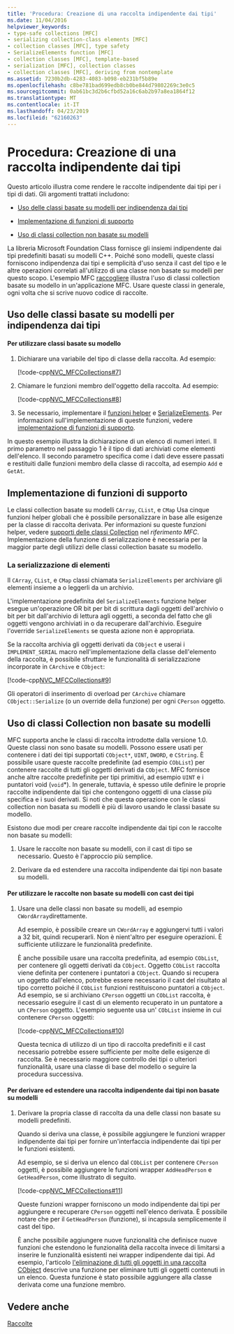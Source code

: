 ```yaml
---
title: 'Procedura: Creazione di una raccolta indipendente dai tipi'
ms.date: 11/04/2016
helpviewer_keywords:
- type-safe collections [MFC]
- serializing collection-class elements [MFC]
- collection classes [MFC], type safety
- SerializeElements function [MFC]
- collection classes [MFC], template-based
- serialization [MFC], collection classes
- collection classes [MFC], deriving from nontemplate
ms.assetid: 7230b2db-4283-4083-b098-eb231bf5b89e
ms.openlocfilehash: c8be781bad699edb8cb0be844d79802269c3e0c5
ms.sourcegitcommit: 0ab61bc3d2b6cfbd52a16c6ab2b97a8ea1864f12
ms.translationtype: MT
ms.contentlocale: it-IT
ms.lasthandoff: 04/23/2019
ms.locfileid: "62160263"
---
```

# <a name="how-to-make-a-type-safe-collection"></a>Procedura: Creazione di una raccolta indipendente dai tipi

Questo articolo illustra come rendere le raccolte indipendente dai tipi per i tipi di dati. Gli argomenti trattati includono:

- [Uso delle classi basate su modelli per indipendenza dai tipi](#_core_using_template.2d.based_classes_for_type_safety)

- [Implementazione di funzioni di supporto](#_core_implementing_helper_functions)

- [Uso di classi collection non basate su modelli](#_core_using_nontemplate_collection_classes)

La libreria Microsoft Foundation Class fornisce gli insiemi indipendente dai tipi predefiniti basati su modelli C++. Poiché sono modelli, queste classi forniscono indipendenza dai tipi e semplicità d'uso senza il cast del tipo e le altre operazioni correlati all'utilizzo di una classe non basate su modelli per questo scopo. L'esempio MFC [raccogliere](../overview/visual-cpp-samples.md) illustra l'uso di classi collection basate su modello in un'applicazione MFC. Usare queste classi in generale, ogni volta che si scrive nuovo codice di raccolte.

##  <a name="_core_using_template.2d.based_classes_for_type_safety"></a> Uso delle classi basate su modelli per indipendenza dai tipi

#### <a name="to-use-template-based-classes"></a>Per utilizzare classi basate su modello

1. Dichiarare una variabile del tipo di classe della raccolta. Ad esempio:

   [!code-cpp[NVC_MFCCollections#7](../mfc/codesnippet/cpp/how-to-make-a-type-safe-collection_1.cpp)]

1. Chiamare le funzioni membro dell'oggetto della raccolta. Ad esempio:

   [!code-cpp[NVC_MFCCollections#8](../mfc/codesnippet/cpp/how-to-make-a-type-safe-collection_2.cpp)]

1. Se necessario, implementare il [funzioni helper](../mfc/reference/collection-class-helpers.md) e [SerializeElements](../mfc/reference/collection-class-helpers.md#serializeelements). Per informazioni sull'implementazione di queste funzioni, vedere [implementazione di funzioni di supporto](#_core_implementing_helper_functions).

In questo esempio illustra la dichiarazione di un elenco di numeri interi. Il primo parametro nel passaggio 1 è il tipo di dati archiviati come elementi dell'elenco. Il secondo parametro specifica come i dati deve essere passati e restituiti dalle funzioni membro della classe di raccolta, ad esempio `Add` e `GetAt`.

##  <a name="_core_implementing_helper_functions"></a> Implementazione di funzioni di supporto

Le classi collection basate su modelli `CArray`, `CList`, e `CMap` Usa cinque funzioni helper globali che è possibile personalizzare in base alle esigenze per la classe di raccolta derivata. Per informazioni su queste funzioni helper, vedere [supporti delle classi Collection](../mfc/reference/collection-class-helpers.md) nel *riferimento MFC*. Implementazione della funzione di serializzazione è necessaria per la maggior parte degli utilizzi delle classi collection basate su modello.

###  <a name="_core_serializing_elements"></a> La serializzazione di elementi

Il `CArray`, `CList`, e `CMap` classi chiamata `SerializeElements` per archiviare gli elementi insieme a o leggerli da un archivio.

L'implementazione predefinita del `SerializeElements` funzione helper esegue un'operazione OR bit per bit di scrittura dagli oggetti dell'archivio o bit per bit dall'archivio di lettura agli oggetti, a seconda del fatto che gli oggetti vengono archiviati in o da recuperare dall'archivio. Eseguire l'override `SerializeElements` se questa azione non è appropriata.

Se la raccolta archivia gli oggetti derivati da `CObject` e userai i `IMPLEMENT_SERIAL` macro nell'implementazione della classe dell'elemento della raccolta, è possibile sfruttare le funzionalità di serializzazione incorporate in `CArchive` e `CObject`:

[!code-cpp[NVC_MFCCollections#9](../mfc/codesnippet/cpp/how-to-make-a-type-safe-collection_3.cpp)]

Gli operatori di inserimento di overload per `CArchive` chiamare `CObject::Serialize` (o un override della funzione) per ogni `CPerson` oggetto.

##  <a name="_core_using_nontemplate_collection_classes"></a> Uso di classi Collection non basate su modelli

MFC supporta anche le classi di raccolta introdotte dalla versione 1.0. Queste classi non sono basate su modelli. Possono essere usati per contenere i dati dei tipi supportati `CObject*`, `UINT`, `DWORD`, e `CString`. È possibile usare queste raccolte predefinite (ad esempio `CObList`) per contenere raccolte di tutti gli oggetti derivati da `CObject`. MFC fornisce anche altre raccolte predefinite per tipi primitivi, ad esempio `UINT` e i puntatori void (`void`*). In generale, tuttavia, è spesso utile definire le proprie raccolte indipendente dai tipi che contengono oggetti di una classe più specifica e i suoi derivati. Si noti che questa operazione con le classi collection non basata su modelli è più di lavoro usando le classi basate su modello.

Esistono due modi per creare raccolte indipendente dai tipi con le raccolte non basate su modelli:

1. Usare le raccolte non basate su modelli, con il cast di tipo se necessario. Questo è l'approccio più semplice.

1. Derivare da ed estendere una raccolta indipendente dai tipi non basate su modelli.

#### <a name="to-use-the-nontemplate-collections-with-type-casting"></a>Per utilizzare le raccolte non basate su modelli con cast dei tipi

1. Usare una delle classi non basate su modelli, ad esempio `CWordArray`direttamente.

   Ad esempio, è possibile creare un `CWordArray` e aggiungervi tutti i valori a 32 bit, quindi recuperarli. Non è nient'altro per eseguire operazioni. È sufficiente utilizzare le funzionalità predefinite.

   È anche possibile usare una raccolta predefinita, ad esempio `CObList`, per contenere gli oggetti derivati da `CObject`. Oggetto `CObList` raccolta viene definita per contenere i puntatori a `CObject`. Quando si recupera un oggetto dall'elenco, potrebbe essere necessario il cast del risultato al tipo corretto poiché il `CObList` funzioni restituiscono puntatori a `CObject`. Ad esempio, se si archiviano `CPerson` oggetti un `CObList` raccolta, è necessario eseguire il cast di un elemento recuperato in un puntatore a un `CPerson` oggetto. L'esempio seguente usa un' `CObList` insieme in cui contenere `CPerson` oggetti:

   [!code-cpp[NVC_MFCCollections#10](../mfc/codesnippet/cpp/how-to-make-a-type-safe-collection_4.cpp)]

   Questa tecnica di utilizzo di un tipo di raccolta predefiniti e il cast necessario potrebbe essere sufficiente per molte delle esigenze di raccolta. Se è necessario maggiore controllo dei tipi o ulteriori funzionalità, usare una classe di base del modello o seguire la procedura successiva.

#### <a name="to-derive-and-extend-a-nontemplate-type-safe-collection"></a>Per derivare ed estendere una raccolta indipendente dai tipi non basate su modelli

1. Derivare la propria classe di raccolta da una delle classi non basate su modelli predefiniti.

   Quando si deriva una classe, è possibile aggiungere le funzioni wrapper indipendente dai tipi per fornire un'interfaccia indipendente dai tipi per le funzioni esistenti.

   Ad esempio, se si deriva un elenco dal `CObList` per contenere `CPerson` oggetti, è possibile aggiungere le funzioni wrapper `AddHeadPerson` e `GetHeadPerson`, come illustrato di seguito.

   [!code-cpp[NVC_MFCCollections#11](../mfc/codesnippet/cpp/how-to-make-a-type-safe-collection_5.h)]

   Queste funzioni wrapper forniscono un modo indipendente dai tipi per aggiungere e recuperare `CPerson` oggetti nell'elenco derivata. È possibile notare che per il `GetHeadPerson` (funzione), si incapsula semplicemente il cast del tipo.

   È anche possibile aggiungere nuove funzionalità che definisce nuove funzioni che estendono le funzionalità della raccolta invece di limitarsi a inserire le funzionalità esistenti nei wrapper indipendente dai tipi. Ad esempio, l'articolo [l'eliminazione di tutti gli oggetti in una raccolta CObject](../mfc/deleting-all-objects-in-a-cobject-collection.md) descrive una funzione per eliminare tutti gli oggetti contenuti in un elenco. Questa funzione è stato possibile aggiungere alla classe derivata come una funzione membro.

## <a name="see-also"></a>Vedere anche

[Raccolte](../mfc/collections.md)
